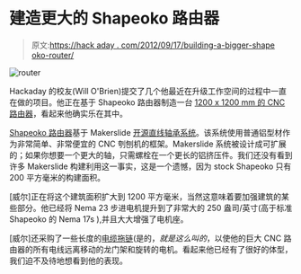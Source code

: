 # 建造更大的 Shapeoko 路由器

> 原文:[https://hack aday . com/2012/09/17/building-a-bigger-shape oko-router/](https://hackaday.com/2012/09/17/building-a-bigger-shapeoko-router/)

![](../Images/e7ea2d70a8c9294c4ac0cc364ac5bcaf.png "router")

Hackaday 的校友(Will O'Brien)提交了几个他最近在升级工作空间的过程中一直在做的项目。他正在基于 Shapeoko 路由器制造一台 [1200 x 1200 mm 的 CNC 路由器](http://powercordlabs.com/1200mm-x-1200mm-shapeoko-build/)，看起来他确实乐在其中。

[Shapeoko 路由器](http://www.shapeoko.com/)基于 Makerslide [开源直线轴承系统](http://hackaday.com/2011/05/10/open-source-linear-bearing-system/)。该系统使用普通铝型材作为非常简单、非常便宜的 CNC 刳刨机的框架。Makerslide 系统被设计成可扩展的；如果你想要一个更大的轴，只需螺栓在一个更长的铝挤压件。我们还没有看到许多 Makerslide 构建利用这一事实，这是一个遗憾，因为 stock Shapeoko 只有 200 平方毫米的构建面积。

[威尔]正在将这个建筑面积扩大到 1200 平方毫米，当然这意味着要加强建筑的某些部分。他已经将 Nema 23 步进电机提升到了非常大的 250 盎司/英寸(高于标准 Shapeoko 的 Nema 17s ),并且大大增强了电机座。

[威尔]还采购了一些长度的[电缆拖链](http://biobug.org/index.php/2012/09/11/cnc-machinerobotic-cable-management/)(是的，*就是这么叫的*，以使他的巨大 CNC 路由器的所有电线远离移动的龙门架和旋转的电机。看起来他已经有了很好的体型，我们迫不及待地想看到他的表现。